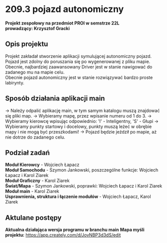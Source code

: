 # 209.3 pojazd autonomiczny

**Projekt zespołowy na przedmiot PROI w semstrze 22L**<br/>
**prowadzący: Krzysztof Gracki**


## Opis projektu
Projekt zakładał stworzenie aplikacji symulującej autonomiczny pojazd.<br/>
Pojazd jest zdolny do poruszania się po wygenerowanej z pliku mapie.<br/>
Obecnie, najbardziej zaawansowany Driver jest w stanie nawigować do zadanego mu na mapie celu.<br/>
Obecnie pojazd autonomiczny jest w stanie rozwiązywać bardzo proste labirynty.<br/>

## Sposób działania aplikacji main
-> Należy odpalić aplikację main, w tym samym katalogu muszą znajdować się pliki map.
-> Wybieramy mapę, przez wpisanie numeru od 1 do 3.
-> Wybieramy kierowcę wpisując odpowiednio: 'I' - Inteligentny, 'S' - Głupi
-> Wybieramy punkty startowy i docelowy, punkty muszą leżeć w obrębie mapy i nie mogą być przeszkodami!
-> Pojazd będzie jeździł po mapie, aż nie dotrze do zadanego celu.

## Podział zadań
**Moduł Kierowcy**  - Wojciech Łapacz<br/>
**Moduł Samochodu**  - Szymon Jankowski, poszczególne funkcje: Wojciech Łapacz i Karol Ziarek<br/>
**Moduł Graficzny**  - Karol Ziarek<br/>
**Świat/Mapa**  - Szymon Jankowski, poprawki: Wojciech Łapacz i Karol Ziarek<br/>
**Moduł main** - Karol Ziarek<br/>
**Usprawnienia, struktura i łączenie modułów** - Wojciech Łapacz, Karol Ziarek<br/>

## Aktulane postępy
**Aktualna działająca wersja programu w branchu main**
**Mapa myśli projektu:** https://app.creately.com/d/JovNBP3d3dS/edit
